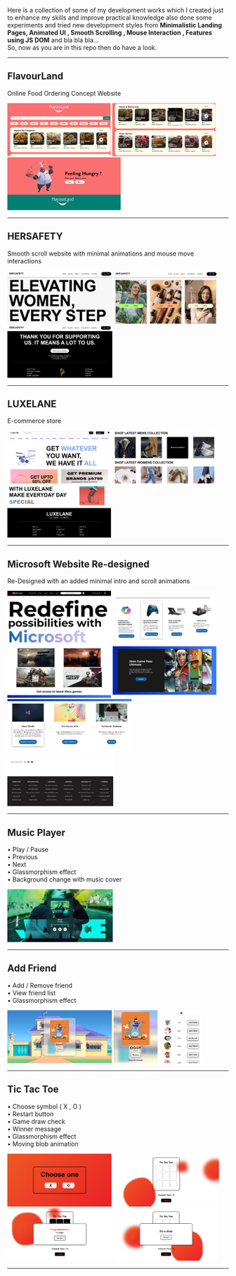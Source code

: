 <p>
Here is a collection of some of my development works which I created just to enhance my skills and improve practical knowledge also done some experiments and tried new development styles from <b>Minimalistic Landing Pages, Animated UI , Smooth Scrolling , Mouse Interaction , Features using JS DOM</b> and bla bla bla... <br>  So, now as you are in this repo then do have a look.
</p>

***
###

<h2>FlavourLand</h2>
<p>Online Food Ordering Concept Website</p>
<div align="left">
<img height=120 src="https://github.com/isudiptodas/isudiptodas/blob/main/Projects/FlavourLand/flavourland%201.png" alt="flavourland-logo"/>
<img height=120 src="https://github.com/isudiptodas/isudiptodas/blob/main/Projects/FlavourLand/flavourland%202.png" alt="flavourland-logo"/>
<img height=120 src="https://github.com/isudiptodas/isudiptodas/blob/main/Projects/FlavourLand/flavourland%203.png" alt="flavourland-logo"/>
</div>

***
###

<h2>HERSAFETY</h2>
<p>Smooth scroll website with minimal animations and mouse move interactions</p>
<div align="left">
<img height=120 src="https://github.com/isudiptodas/isudiptodas/blob/main/Projects/HERSAFETY/hersafety%201.png" alt="hersafety-logo"/>
<img height=120 src="https://github.com/isudiptodas/isudiptodas/blob/main/Projects/HERSAFETY/hersafety%202.png" alt="hersafety-logo"/>
<img height=120 src="https://github.com/isudiptodas/isudiptodas/blob/main/Projects/HERSAFETY/hersafety%203.png" alt="hersafety-logo"/>
</div>

***
###

<h2>LUXELANE</h2>
<p>E-commerce store</p>
<div align="left">
<img height=120 src="https://github.com/isudiptodas/isudiptodas/blob/main/Projects/LUXELANE/luxelane%201.png" alt="luxelane logo"/>
<img height=120 src="https://github.com/isudiptodas/isudiptodas/blob/main/Projects/LUXELANE/luxelane%202.png" alt="luxelane logo"/>
<img height=120 src="https://github.com/isudiptodas/isudiptodas/blob/main/Projects/LUXELANE/luxelane%203.png" alt="luxelane logo"/>
</div>

***
###

<h2>Microsoft Website Re-designed</h2>
<p>Re-Designed with an added minimal intro and scroll animations</p>
<div align="left">
<img height=120 src="https://github.com/isudiptodas/isudiptodas/blob/main/Projects/Microsoft%20Redesigned/m1.png" alt="microsoft"/>
<img height=120 src="https://github.com/isudiptodas/isudiptodas/blob/main/Projects/Microsoft%20Redesigned/m2.png" alt="microsoft"/>
<img height=120 src="https://github.com/isudiptodas/isudiptodas/blob/main/Projects/Microsoft%20Redesigned/m3.png" alt="microsoft"/>
<img height=120 src="https://github.com/isudiptodas/isudiptodas/blob/main/Projects/Microsoft%20Redesigned/m4.png" alt="microsoft"/>
<img height=120 src="https://github.com/isudiptodas/isudiptodas/blob/main/Projects/Microsoft%20Redesigned/m5.png" alt="microsoft"/>
<img height=120 src="https://github.com/isudiptodas/isudiptodas/blob/main/Projects/Microsoft%20Redesigned/m6.png" alt="microsoft"/>
</div>

***
###

<h2>Music Player</h2>
<p>
  • Play / Pause<br>
  • Previous<br>
  • Next<br>
  • Glassmorphism effect<br>
  • Background change with music cover<br>
</p>
<div align="left">
<img height=120 src="https://github.com/isudiptodas/isudiptodas/blob/main/Projects/music%20player.png" alt="music player"/>
</div>

***
###

<h2>Add Friend</h2>
<p>
  • Add / Remove friend<br>
  • View friend list<br>
  • Glassmorphism effect<br>
</p>
<div align="left">
<img height=120 src="https://github.com/isudiptodas/isudiptodas/blob/main/Projects/Add%20Friend/add%20friend%201.png" alt="add friend"/>
<img height=120 src="https://github.com/isudiptodas/isudiptodas/blob/main/Projects/Add%20Friend/add%20friend%202.png" alt="add friend"/>
<img height=120 src="https://github.com/isudiptodas/isudiptodas/blob/main/Projects/Add%20Friend/add%20friend%203.png" alt="add friend"/>
</div>

***
###

<h2>Tic Tac Toe</h2>
<p>
  • Choose symbol ( X , O )<br>
  • Restart button<br>
  • Game draw check<br>
  • Winner message<br>
  • Glassmorphism effect<br>
  • Moving blob animation <br>
</p>
<div align="left">
<img height=120 src="https://github.com/isudiptodas/isudiptodas/blob/main/Projects/Tic%20Tac%20Toe/ttt%201.png" alt="tic tac toe"/>
<img height=120 src="https://github.com/isudiptodas/isudiptodas/blob/main/Projects/Tic%20Tac%20Toe/ttt%202.png" alt="tic tac toe"/>
<img height=120 src="https://github.com/isudiptodas/isudiptodas/blob/main/Projects/Tic%20Tac%20Toe/ttt%203.png" alt="tic tac toe"/>
<img height=120 src="https://github.com/isudiptodas/isudiptodas/blob/main/Projects/Tic%20Tac%20Toe/ttt%204.png" alt="tic tac toe"/>
</div>

***






